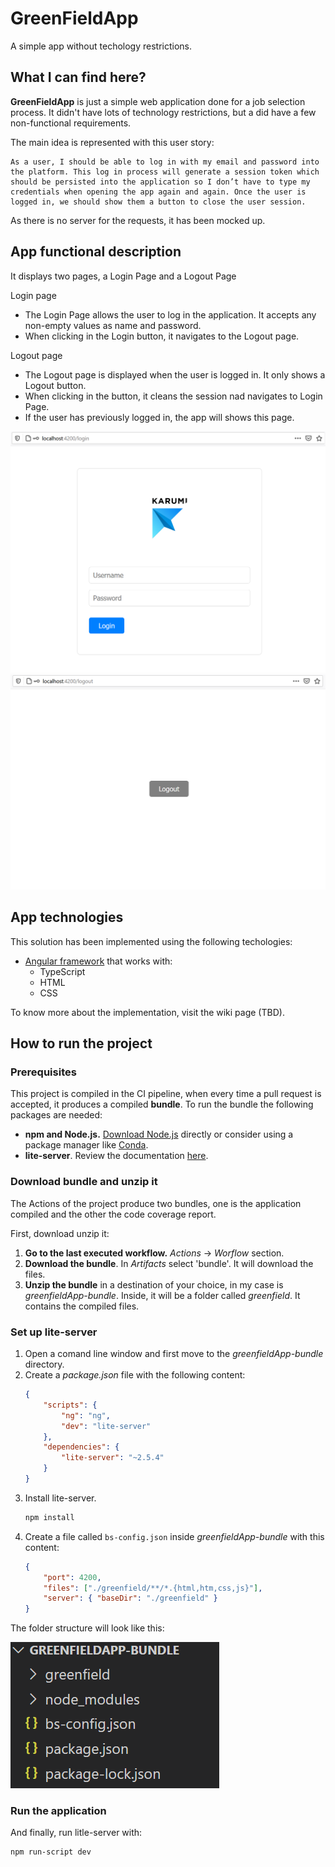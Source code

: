# GreenFieldApp
A simple app without techology restrictions.

## What I can find here?
**GreenFieldApp** is just a simple web application done for a job selection process. It didn't have lots of technology restrictions, but a did have a few non-functional requirements.

The main idea is represented with this user story:
``` text
As a user, I should be able to log in with my email and password into the platform. This log in process will generate a session token which should be persisted into the application so I don’t have to type my credentials when opening the app again and again. Once the user is logged in, we should show them a button to close the user session.
```

As there is no server for the requests, it has been mocked up.

## App functional description

It displays two pages, a Login Page and a Logout Page

Login page
- The Login Page allows the user to log in the application. It accepts any non-empty values as name and password.
- When clicking in the Login button, it navigates to the Logout page.

Logout page
- The Logout page is displayed when the user is logged in. It only shows a Logout button.
- When clicking in the button, it cleans the session nad navigates to Login Page.
- If the user has previously logged in, the app will shows this page.

![Login Page Image](/documentation/loginpage.png)
![Logout Page Image](/documentation/logoutpage.png)

## App technologies

This solution has been implemented using the following techologies:
- [Angular framework](https://angular.io/docs) that works with:
  - TypeScript
  - HTML
  - CSS

To know more about the implementation, visit the wiki page (TBD).

## How to run the project

### Prerequisites

This project is compiled in the CI pipeline, when every time a pull request is accepted, it produces a compiled **bundle**. To run the bundle the following packages are needed:

- **npm and Node.js.** [Download Node.js](https://nodejs.org/es/download/) directly or consider using a package manager like [Conda](https://docs.conda.io/projects/conda/en/latest/user-guide/install/index.html).
- **lite-server**. Review the documentation [here](https://github.com/johnpapa/lite-server).

### Download bundle and unzip it

The Actions of the project produce two bundles, one is the application compiled and the other the code coverage report.

First, download unzip it:
1. **Go to the last executed workflow.** *Actions* -> *Worflow* section.
2. **Download the bundle**. In *Artifacts* select 'bundle'. It will download the files.
3. **Unzip the bundle** in a destination of your choice, in my case is *greenfieldApp-bundle*. Inside, it will be a folder called *greenfield*. It contains the compiled files.

### Set up lite-server

1. Open a comand line window and first move to the *greenfieldApp-bundle* directory.
2. Create a *package.json* file with the following content:
    ``` JSON
    {
        "scripts": {
            "ng": "ng",
            "dev": "lite-server"
        },
        "dependencies": {
            "lite-server": "~2.5.4"
        }
    }
    ```
3. Install lite-server.
    ``` bash
    npm install
    ```
4. Create a file called `bs-config.json` inside *greenfieldApp-bundle* with this content:
    ``` JSON
    {
        "port": 4200,
        "files": ["./greenfield/**/*.{html,htm,css,js}"],
        "server": { "baseDir": "./greenfield" }
    }
    ```

The folder structure will look like this:

![Login Page Image](/documentation/greenfieldApp-bundle.png)


### Run the application

And finally, run litle-server with:

``` bash
npm run-script dev
```
